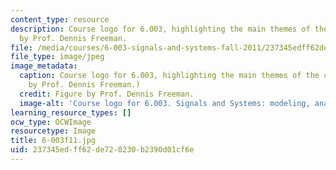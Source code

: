 ```yaml
---
content_type: resource
description: Course logo for 6.003, highlighting the main themes of the course. Figure
  by Prof. Dennis Freeman.
file: /media/courses/6-003-signals-and-systems-fall-2011/237345edff62de720230b2390d01cf6e_6-003f11.jpg
file_type: image/jpeg
image_metadata:
  caption: Course logo for 6.003, highlighting the main themes of the course. (Figure
    by Prof. Dennis Freeman.)
  credit: Figure by Prof. Dennis Freeman.
  image-alt: 'Course logo for 6.003. Signals and Systems: modeling, analysis, design.'
learning_resource_types: []
ocw_type: OCWImage
resourcetype: Image
title: 6-003f11.jpg
uid: 237345ed-ff62-de72-0230-b2390d01cf6e
---
```

